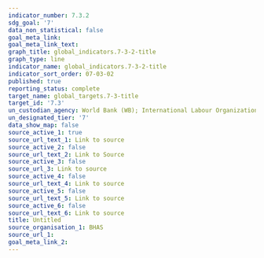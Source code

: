 ```yaml
---
indicator_number: 7.3.2
sdg_goal: '7'
data_non_statistical: false
goal_meta_link: 
goal_meta_link_text: 
graph_title: global_indicators.7-3-2-title
graph_type: line
indicator_name: global_indicators.7-3-2-title
indicator_sort_order: 07-03-02
published: true
reporting_status: complete
target_name: global_targets.7-3-title
target_id: '7.3'
un_custodian_agency: World Bank (WB); International Labour Organization (ILO)
un_designated_tier: '7'
data_show_map: false
source_active_1: true
source_url_text_1: Link to source
source_active_2: false
source_url_text_2: Link to Source
source_active_3: false
source_url_3: Link to source
source_active_4: false
source_url_text_4: Link to source
source_active_5: false
source_url_text_5: Link to source
source_active_6: false
source_url_text_6: Link to source
title: Untitled
source_organisation_1: BHAS 
source_url_1:
goal_meta_link_2:
---
```

